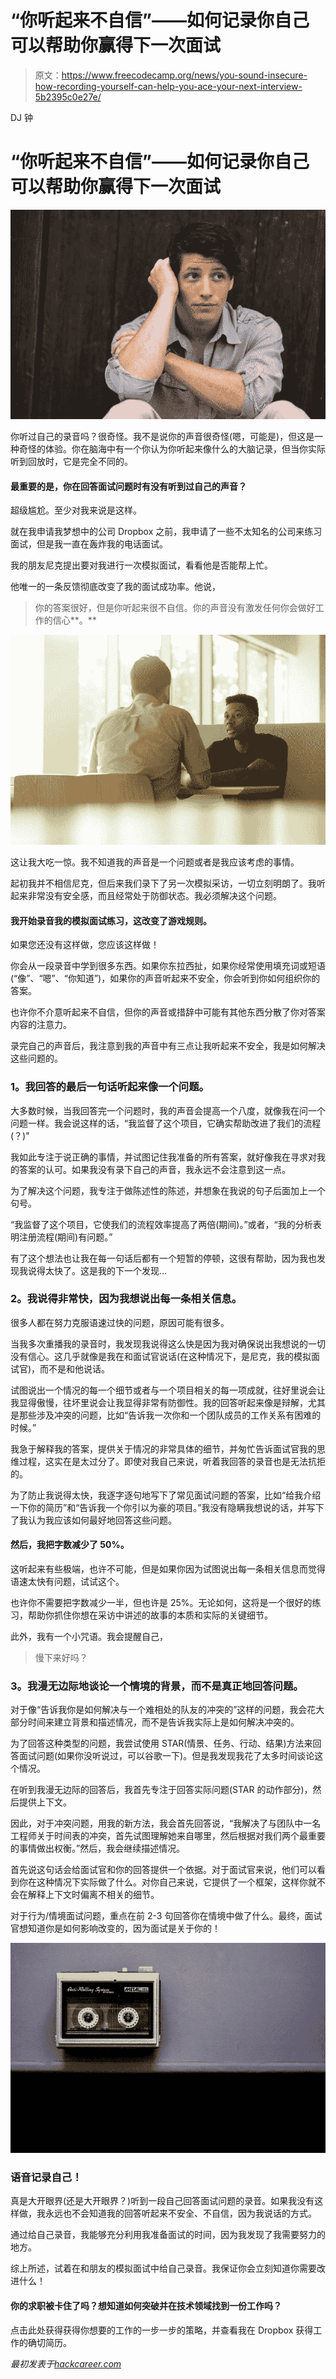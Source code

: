 # “你听起来不自信”——如何记录你自己可以帮助你赢得下一次面试

> 原文：<https://www.freecodecamp.org/news/you-sound-insecure-how-recording-yourself-can-help-you-ace-your-next-interview-5b2395c0e27e/>

DJ 钟

# “你听起来不自信”——如何记录你自己可以帮助你赢得下一次面试

![i5P7NC5xkxpm81gw1CyWq8JyIRnspkEn7wtU](img/204eb1a09567297e57cf68bfadf3637e.png)

你听过自己的录音吗？很奇怪。我不是说你的声音很奇怪(嗯，可能是)，但这是一种奇怪的体验。你在脑海中有一个你认为你听起来像什么的大脑记录，但当你实际听到回放时，它是完全不同的。

#### 最重要的是，你在回答面试问题时有没有听到过自己的声音？

超级尴尬。至少对我来说是这样。

就在我申请我梦想中的公司 Dropbox 之前，我申请了一些不太知名的公司来练习面试，但是我一直在轰炸我的电话面试。

我的朋友尼克提出要对我进行一次模拟面试，看看他是否能帮上忙。

他唯一的一条反馈彻底改变了我的面试成功率。他说，

> 你的答案很好，但是你听起来很不自信。你的声音没有激发任何你会做好工作的信心**。**

![CX4uXp4IR4tfoPc-9NQfjuHAt1bjPzYWmlxI](img/3fc7f4984f3f1b57c5e0eb6c65e5de72.png)

这让我大吃一惊。我不知道我的声音是一个问题或者是我应该考虑的事情。

起初我并不相信尼克，但后来我们录下了另一次模拟采访，一切立刻明朗了。我听起来非常没有安全感，而且经常处于防御状态。我必须解决这个问题。

#### 我开始录音我的模拟面试练习，这改变了游戏规则。

如果您还没有这样做，您应该这样做！

你会从一段录音中学到很多东西。如果你东拉西扯，如果你经常使用填充词或短语(“像”、“嗯”、“你知道”)，如果你的声音听起来不安全，你会听到你如何组织你的答案。

也许你不介意听起来不自信，但你的声音或措辞中可能有其他东西分散了你对答案内容的注意力。

录完自己的声音后，我注意到我的声音中有三点让我听起来不安全，我是如何解决这些问题的。

### **1。我回答的最后一句话听起来像一个问题。**

大多数时候，当我回答完一个问题时，我的声音会提高一个八度，就像我在问一个问题一样。我会说这样的话，“我监督了这个项目，它确实帮助改进了我们的流程(？)"

我如此专注于说正确的事情，并试图记住我准备的所有答案，就好像我在寻求对我的答案的认可。如果我没有录下自己的声音，我永远不会注意到这一点。

为了解决这个问题，我专注于做陈述性的陈述，并想象在我说的句子后面加上一个句号。

“我监督了这个项目，它使我们的流程效率提高了两倍(期间)。”或者，“我的分析表明注册流程(期间)有问题。”

有了这个想法也让我在每一句话后都有一个短暂的停顿，这很有帮助，因为我也发现我说得太快了。这是我的下一个发现…

### **2。我说得非常快，因为我想说出每一条相关信息。**

很多人都在努力克服语速过快的问题，原因可能有很多。

当我多次重播我的录音时，我发现我说得这么快是因为我对确保说出我想说的一切没有信心。这几乎就像是我在和面试官说话(在这种情况下，是尼克，我的模拟面试官)，而不是和他说话。

试图说出一个情况的每一个细节或者与一个项目相关的每一项成就，往好里说会让我显得傲慢，往坏里说会让我显得非常有防御性。我的回答听起来像是辩解，尤其是那些涉及冲突的问题，比如“告诉我一次你和一个团队成员的工作关系有困难的时候。”

我急于解释我的答案，提供关于情况的非常具体的细节，并匆忙告诉面试官我的思维过程，这实在是太过分了。即使对我自己来说，听着我回答的录音也是无法抗拒的。

为了防止我说得太快，我逐字逐句地写下了常见面试问题的答案，比如“给我介绍一下你的简历”和“告诉我一个你引以为豪的项目。”我没有隐瞒我想说的话，并写下了我认为我应该如何最好地回答这些问题。

#### 然后，我把字数减少了 50%。

这听起来有些极端，也许不可能，但是如果你因为试图说出每一条相关信息而觉得语速太快有问题，试试这个。

也许你不需要把字数减少一半，但也许是 25%。无论如何，这将是一个很好的练习，帮助你抓住你想在采访中讲述的故事的本质和实际的关键细节。

此外，我有一个小咒语。我会提醒自己，

> 慢下来好吗？

### **3。我漫无边际地谈论一个情境的背景，而不是真正地回答问题。**

对于像“告诉我你是如何解决与一个难相处的队友的冲突的”这样的问题，我会花大部分时间来建立背景和描述情况，而不是告诉我实际上是如何解决冲突的。

为了回答这种类型的问题，我尝试使用 STAR(情景、任务、行动、结果)方法来回答面试问题(如果你没听说过，可以谷歌一下)。但是我发现我花了太多时间谈论这个情况。

在听到我漫无边际的回答后，我首先专注于回答实际问题(STAR 的动作部分)，然后提供上下文。

因此，对于冲突问题，用我的新方法，我会首先回答说，“我解决了与团队中一名工程师关于时间表的冲突，首先试图理解她来自哪里，然后根据对我们两个最重要的事情做出权衡。”然后，我会继续描述情况。

首先说这句话会给面试官和你的回答提供一个依据。对于面试官来说，他们可以看到你在这种情况下实际做了什么。对你自己来说，它提供了一个框架，这样你就不会在解释上下文时偏离不相关的细节。

对于行为/情境面试问题，重点在前 2-3 句回答你在情境中做了什么。最终，面试官想知道你是如何影响改变的，因为面试是关于你的！

![8iN26HUsxukw2Z3yPFC7JAW6TPkXSp9PjTqD](img/c029728b8abe8945c02b636022555a75.png)

### **语音记录自己！**

真是大开眼界(还是大开眼界？)听到一段自己回答面试问题的录音。如果我没有这样做，我永远也不会知道我的回答听起来不安全、不自信，因为我说话的方式。

通过给自己录音，我能够充分利用我准备面试的时间，因为我发现了我需要努力的地方。

综上所述，试着在和朋友的模拟面试中给自己录音。我保证你会立刻知道你需要改进什么！

#### 你的求职被卡住了吗？想知道如何突破并在技术领域找到一份工作吗？

点击此处获得获得你想要的工作的一步一步的策略，并查看我在 Dropbox 获得工作的确切简历。

*最初发表于[hackcareer.com](http://hackcareer.com/)*